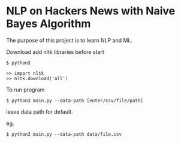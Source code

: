 # NLP on Hackers News with Naive Bayes Algorithm
The purpose of this project is to learn NLP and ML.

Download add nltk libraries before start

    $ python3
    
    >> import nltk
    >> nltk.download('all')

To run program

    $ python3 main.py --data-path [enter/csv/file/path]

leave data path for default.

eg.

    $ python3 main.py --data-path data/file.csv
